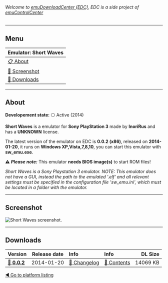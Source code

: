 ###### Welcome to [emuDownloadCenter (EDC)](https://github.com/PhoenixInteractiveNL/emuDownloadCenter/wiki/), EDC is a side project of [emuControlCenter](https://github.com/PhoenixInteractiveNL/emuControlCenter/wiki/)
***
## Menu
| **Emulator: Short Waves** |
|:---------|
| [:clipboard: About](#about) |
| [:sunrise: Screenshot](#screenshot) |
| [:floppy_disk: Downloads](#downloads) |
***
## About
**Developement state:** :white_circle: Active (2014)

**Short Waves** is a emulator for **Sony PlayStation 3** made by **InoriRus** and has a **UNKNOWN** license.

The latest version of the emulator on EDC is **0.0.2 (x86)**, released on **2014-01-20**, it runs on **Windows XP,Vista,7,8,10**, you can start this emulator with **sw_emu.exe**.

:warning: _**Please note:**_ This emulator **needs BIOS image(s)** to start ROM files!

_Short Waves is a Sony Playstation 3 emulator. NOTE: This emulator does not have a GUI, instead the path to the emulated '.elf' and all relevant settings must be specified in the configuration file 'sw_emu.ini', which must be located in a folder with the emulator._
***
## Screenshot
![](https://raw.githubusercontent.com/PhoenixInteractiveNL/emuDownloadCenter/master/hooks/shortwaves/screen.jpg "Short Waves screenshot.")
***
## Downloads
| Version  | Release date  | Info       | Info       | DL Size    |
|:---------|:-------------:|:-----------|:-----------|-----------:|
| [:floppy_disk: **0.0.2**](https://github.com/PhoenixInteractiveNL/edc-repo0006/raw/master/shortwaves/0.0.2.7z) | 2014-01-20 | [:page_facing_up: Changelog](https://github.com/PhoenixInteractiveNL/edc-repo0006/blob/master/shortwaves/0.0.2_changelog.txt) | [:mag_right: Contents](https://github.com/PhoenixInteractiveNL/edc-repo0006/blob/master/shortwaves/0.0.2_contents.txt) | 14069 KB |

[:arrow_backward: Go to platform listing](https://github.com/PhoenixInteractiveNL/emuDownloadCenter/wiki/EDC-Platform-List)
